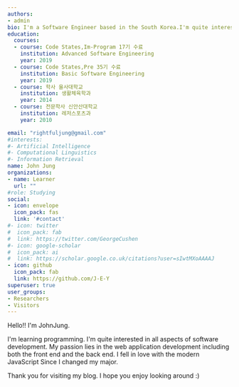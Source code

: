 ```yaml
---
authors:
- admin
bio: I'm a Software Engineer based in the South Korea.I'm quite interested in all aspects of software development.
education:
  courses:
  - course: Code States,Im-Program 17기 수료 
    institution: Advanced Software Engineering
    year: 2019
  - course: Code States,Pre 35기 수료
    institution: Basic Software Engineering
    year: 2019
  - course: 학사 울사대학교 
    institution: 생활체육학과
    year: 2014
  - course: 전문학사 신안산대학교 
    institution: 레저스포츠과
    year: 2010

email: "rightfuljung@gmail.com"
#interests:
#- Artificial Intelligence
#- Computational Linguistics
#- Information Retrieval
name: John Jung
organizations:
- name: Learner
  url: ""
#role: Studying
social:
- icon: envelope
  icon_pack: fas
  link: '#contact'
#- icon: twitter
#  icon_pack: fab
#  link: https://twitter.com/GeorgeCushen
#- icon: google-scholar
#  icon_pack: ai
#  link: https://scholar.google.co.uk/citations?user=sIwtMXoAAAAJ
- icon: github
  icon_pack: fab
  link: https://github.com/J-E-Y
superuser: true
user_groups:
- Researchers
- Visitors
---
```


Hello!! I'm JohnJung. 

I'm learning programming. I'm quite interested in all aspects of software development. My passion lies in the web application development including both the front end and the back end. I fell in love with the modern JavaScript Since I changed my major. 

Thank you for visiting my blog. I hope you enjoy looking around :)
